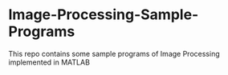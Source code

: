 # Image-Processing-Sample-Programs
This repo contains some sample programs of Image Processing implemented in MATLAB 
